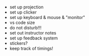 - set up projection
- set up clicker
- set up keyboard & mouse & "monitor"
- vs code size
- do not disturb!!!
- set out instructor notes
- set up feedback system
- stickers?
- keep track of timings!

